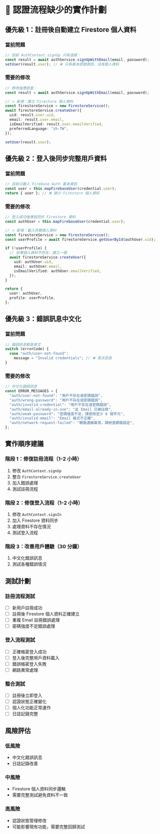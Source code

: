 # 🔧 認證流程缺少的實作計劃

## 優先級 1：註冊後自動建立 Firestore 個人資料

### 當前問題

```typescript
// 目前 AuthContext.signUp 只有這樣：
const result = await authService.signUpWithEmail(email, password);
setUser(result.user); // ❌ 只有基本認證資訊，沒有個人資料
```

### 需要的修改

```typescript
// 修改後應該是：
const result = await authService.signUpWithEmail(email, password);

// 🔥 新增：建立 Firestore 個人資料
const firestoreService = new FirestoreService();
await firestoreService.createUser({
  uid: result.user.uid,
  email: result.user.email,
  isEmailVerified: result.user.emailVerified,
  preferredLanguage: "zh-TW",
});

setUser(result.user);
```

## 優先級 2：登入後同步完整用戶資料

### 當前問題

```typescript
// 目前只載入 Firebase Auth 基本資訊
const user = this.mapFirebaseUser(credential.user);
return { user }; // ❌ 缺少 Firestore 個人資料
```

### 需要的修改

```typescript
// 登入成功後應該同步 Firestore 資料
const authUser = this.mapFirebaseUser(credential.user);

// 🔥 新增：載入完整個人資料
const firestoreService = new FirestoreService();
const userProfile = await firestoreService.getUserById(authUser.uid);

if (!userProfile) {
  // 如果個人資料不存在，建立一個
  await firestoreService.createUser({
    uid: authUser.uid,
    email: authUser.email,
    isEmailVerified: authUser.emailVerified,
  });
}

return {
  user: authUser,
  profile: userProfile,
};
```

## 優先級 3：錯誤訊息中文化

### 當前問題

```typescript
// 錯誤訊息都是英文
switch (errorCode) {
  case "auth/user-not-found":
    message = "Invalid credentials"; // ❌ 英文訊息
}
```

### 需要的修改

```typescript
// 中文化錯誤訊息
const ERROR_MESSAGES = {
  "auth/user-not-found": "用戶不存在或密碼錯誤",
  "auth/wrong-password": "用戶不存在或密碼錯誤",
  "auth/invalid-credential": "用戶不存在或密碼錯誤",
  "auth/email-already-in-use": "此 Email 已被註冊",
  "auth/weak-password": "密碼強度不足，請使用至少 6 個字元",
  "auth/invalid-email": "Email 格式不正確",
  "auth/network-request-failed": "網路連線異常，請檢查網路設定",
};
```

## 實作順序建議

### 階段 1：修復註冊流程（1-2 小時）

1. 修改 `AuthContext.signUp`
2. 整合 `FirestoreService.createUser`
3. 加入錯誤處理
4. 測試註冊流程

### 階段 2：修復登入流程（1-2 小時）

1. 修改 `AuthContext.signIn`
2. 加入 Firestore 資料同步
3. 處理資料不存在情況
4. 測試登入流程

### 階段 3：改善用戶體驗（30 分鐘）

1. 中文化錯誤訊息
2. 測試各種錯誤情況

## 測試計劃

### 註冊流程測試

- [ ] 新用戶註冊成功
- [ ] 註冊後 Firestore 個人資料正確建立
- [ ] 重複 Email 註冊錯誤處理
- [ ] 密碼強度不足錯誤處理

### 登入流程測試

- [ ] 正確帳密登入成功
- [ ] 登入後完整用戶資料載入
- [ ] 錯誤帳密登入失敗
- [ ] 網路異常處理

### 整合測試

- [ ] 註冊後立即登入
- [ ] 認證狀態正確變化
- [ ] 個人化功能正常運作
- [ ] 日誌記錄完整

## 風險評估

### 低風險

- 中文化錯誤訊息
- 日誌記錄改善

### 中風險

- Firestore 個人資料同步邏輯
- 需要完整測試避免資料不一致

### 高風險

- 認證狀態管理修改
- 可能影響現有功能，需要完整回歸測試
